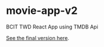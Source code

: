 # movie-app-v2
BCIT TWD React App using TMDB Api

[See the final version here](https://github.com/mina-bui/twd-movie-app-final-version).
